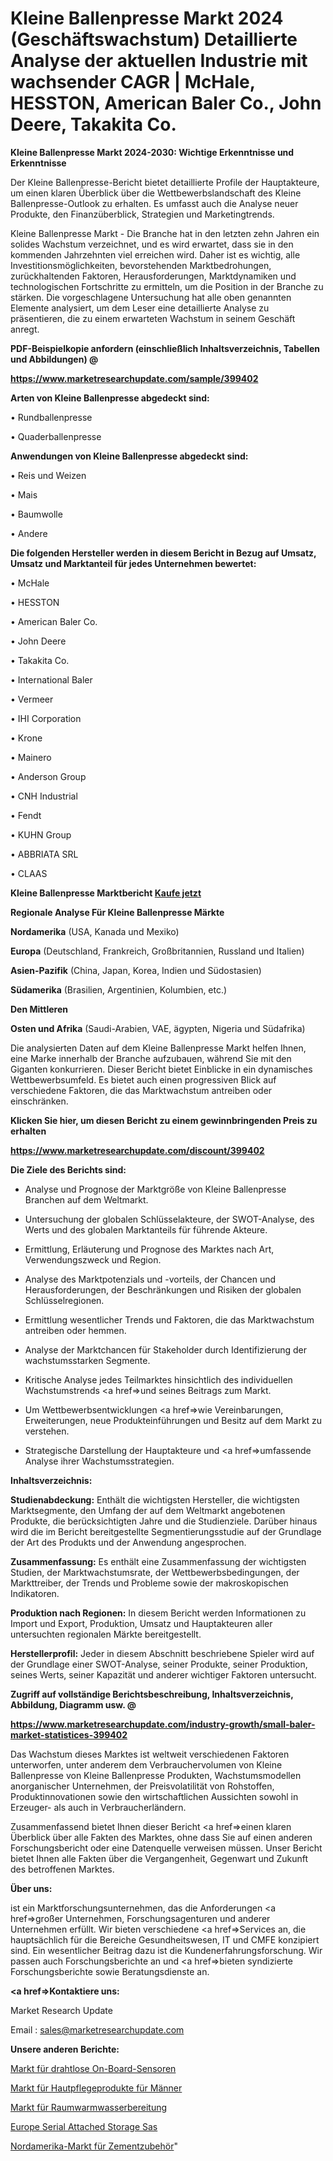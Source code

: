 # Kleine Ballenpresse Markt 2024 (Geschäftswachstum) Detaillierte Analyse der aktuellen Industrie mit wachsender CAGR | McHale, HESSTON, American Baler Co., John Deere, Takakita Co.

<strong>Kleine Ballenpresse Markt 2024-2030: Wichtige Erkenntnisse und Erkenntnisse</strong>

Der Kleine Ballenpresse-Bericht bietet detaillierte Profile der Hauptakteure, um einen klaren Überblick über die Wettbewerbslandschaft des Kleine Ballenpresse-Outlook zu erhalten. Es umfasst auch die Analyse neuer Produkte, den Finanzüberblick, Strategien und Marketingtrends.

Kleine Ballenpresse Markt - Die Branche hat in den letzten zehn Jahren ein solides Wachstum verzeichnet, und es wird erwartet, dass sie in den kommenden Jahrzehnten viel erreichen wird. Daher ist es wichtig, alle Investitionsmöglichkeiten, bevorstehenden Marktbedrohungen, zurückhaltenden Faktoren, Herausforderungen, Marktdynamiken und technologischen Fortschritte zu ermitteln, um die Position in der Branche zu stärken. Die vorgeschlagene Untersuchung hat alle oben genannten Elemente analysiert, um dem Leser eine detaillierte Analyse zu präsentieren, die zu einem erwarteten Wachstum in seinem Geschäft anregt.



<strong><b>PDF-Beispielkopie anfordern (einschließlich Inhaltsverzeichnis, Tabellen und Abbildungen) @ </b></strong>

<strong><a href=https://www.marketresearchupdate.com/sample/399402>

<strong>https://www.marketresearchupdate.com/sample/399402</u></a></strong></strong>



<strong>Arten von Kleine Ballenpresse abgedeckt sind:</strong>

• Rundballenpresse

• Quaderballenpresse



<strong>Anwendungen von Kleine Ballenpresse abgedeckt sind:</strong>

• Reis und Weizen

• Mais

• Baumwolle

• Andere



<strong>Die folgenden Hersteller werden in diesem Bericht in Bezug auf Umsatz, Umsatz und Marktanteil für jedes Unternehmen bewertet:</strong>

• McHale

• HESSTON

• American Baler Co.

• John Deere

• Takakita Co.

• International Baler

• Vermeer

• IHI Corporation

• Krone

• Mainero

• Anderson Group

• CNH Industrial

• Fendt

• KUHN Group

• ABBRIATA SRL

• CLAAS



<strong>Kleine Ballenpresse Marktbericht <a href=https://www.marketresearchupdate.com/buynow/399402>Kaufe jetzt</a></strong>



<strong>Regionale Analyse Für Kleine Ballenpresse Märkte</strong>



<strong>Nordamerika</strong> (USA, Kanada und Mexiko)



<strong>Europa</strong> (Deutschland, Frankreich, Großbritannien, Russland und Italien)



<strong>Asien-Pazifik</strong> (China, Japan, Korea, Indien und Südostasien)



<strong>Südamerika</strong> (Brasilien, Argentinien, Kolumbien, etc.)



<strong>Den Mittleren</strong> 

<strong>Osten und Afrika</strong> (Saudi-Arabien, VAE, ägypten, Nigeria und Südafrika)

Die analysierten Daten auf dem Kleine Ballenpresse Markt helfen Ihnen, eine Marke innerhalb der Branche aufzubauen, während Sie mit den Giganten konkurrieren. Dieser Bericht bietet Einblicke in ein dynamisches Wettbewerbsumfeld. Es bietet auch einen progressiven Blick auf verschiedene Faktoren, die das Marktwachstum antreiben oder einschränken.



<strong>Klicken Sie hier, um diesen Bericht zu einem gewinnbringenden Preis zu erhalten
</strong>

<strong><a href=https://www.marketresearchupdate.com/discount/399402>https://www.marketresearchupdate.com/discount/399402</b></u></strong></a>



<strong>Die Ziele des Berichts sind:</strong>

- Analyse und Prognose der Marktgröße von Kleine Ballenpresse Branchen auf dem Weltmarkt.

- Untersuchung der globalen Schlüsselakteure, der SWOT-Analyse, des Werts und des globalen Marktanteils für führende Akteure.

- Ermittlung, Erläuterung und Prognose des Marktes nach Art, Verwendungszweck und Region.

- Analyse des Marktpotenzials und -vorteils, der Chancen und Herausforderungen, der Beschränkungen und Risiken der globalen Schlüsselregionen.

- Ermittlung wesentlicher Trends und Faktoren, die das Marktwachstum antreiben oder hemmen.

- Analyse der Marktchancen für Stakeholder durch Identifizierung der wachstumsstarken Segmente.

- Kritische Analyse jedes Teilmarktes hinsichtlich des individuellen Wachstumstrends <a href=>und</a> seines Beitrags zum Markt.

- Um Wettbewerbsentwicklungen <a href=>wie</a> Vereinbarungen, Erweiterungen, neue Produkteinführungen und Besitz auf dem Markt zu verstehen.

- Strategische Darstellung der Hauptakteure und <a href=>umfas</a>sende Analyse ihrer Wachstumsstrategien.



<strong>Inhaltsverzeichnis:</strong>



<strong>Studienabdeckung:</strong> Enthält die wichtigsten Hersteller, die wichtigsten Marktsegmente, den Umfang der auf dem Weltmarkt angebotenen Produkte, die berücksichtigten Jahre und die Studienziele. Darüber hinaus wird die im Bericht bereitgestellte Segmentierungsstudie auf der Grundlage der Art des Produkts und der Anwendung angesprochen.



<strong>Zusammenfassung:</strong> Es enthält eine Zusammenfassung der wichtigsten Studien, der Marktwachstumsrate, der Wettbewerbsbedingungen, der Markttreiber, der Trends und Probleme sowie der makroskopischen Indikatoren.



<strong>Produktion nach Regionen:</strong> In diesem Bericht werden Informationen zu Import und Export, Produktion, Umsatz und Hauptakteuren aller untersuchten regionalen Märkte bereitgestellt.



<strong>Herstellerprofil:</strong> Jeder in diesem Abschnitt beschriebene Spieler wird auf der Grundlage einer SWOT-Analyse, seiner Produkte, seiner Produktion, seines Werts, seiner Kapazität und anderer wichtiger Faktoren untersucht.



<strong><b>Zugriff auf vollständige Berichtsbeschreibung, Inhaltsverzeichnis, Abbildung, Diagramm usw. @ </b></strong>

<strong><a href=https://www.marketresearchupdate.com/industry-growth/small-baler-market-statistices-399402>https://www.marketresearchupdate.com/industry-growth/small-baler-market-statistices-399402</a></strong>

Das Wachstum dieses Marktes ist weltweit verschiedenen Faktoren unterworfen, unter anderem dem Verbrauchervolumen von Kleine Ballenpresse von Kleine Ballenpresse Produkten, Wachstumsmodellen anorganischer Unternehmen, der Preisvolatilität von Rohstoffen, Produktinnovationen sowie den wirtschaftlichen Aussichten sowohl in Erzeuger- als auch in Verbraucherländern.

Zusammenfassend bietet Ihnen dieser Bericht <a href=>einen</a> klaren Überblick über alle Fakten des Marktes, ohne dass Sie auf einen anderen Forschungsbericht oder eine Datenquelle verweisen müssen. Unser Bericht bietet Ihnen alle Fakten über die Vergangenheit, Gegenwart und Zukunft des betroffenen Marktes.



<strong>Über uns:</strong>

 ist ein Marktforschungsunternehmen, das die Anforderungen <a href=>großer</a> Unternehmen, Forschungsagenturen und anderer Unternehmen erfüllt. Wir bieten verschiedene <a href=>Services</a> an, die hauptsächlich für die Bereiche Gesundheitswesen, IT und CMFE konzipiert sind. Ein wesentlicher Beitrag dazu ist die Kundenerfahrungsforschung. Wir passen auch Forschungsberichte an und <a href=>bieten</a> syndizierte Forschungsberichte sowie Beratungsdienste an.



<strong><a href=>Kontaktiere uns:</a></strong>

Market Research Update

Email : sales@marketresearchupdate.com



<strong>Unsere anderen Berichte:</strong>

<a href=https://www.linkedin.com/pulse/on-board-wireless-sensor-market-2023-2029-in-depth>Markt für drahtlose On-Board-Sensoren</a>

<a href=https://www.linkedin.com/pulse/mens-skin-care-products-market-size-set-grow>Markt für Hautpflegeprodukte für Männer</a>

<a href=https://www.linkedin.com/pulse/space-water-heating-market-outlooks-2023-size>Markt für Raumwarmwasserbereitung</a>

<a href=https://www.linkedin.com/pulse/europe-serial-attached-storage-sas>Europe Serial Attached Storage Sas</a>

<a href=https://www.linkedin.com/pulse/north-america-cementing-accessories-market-size>Nordamerika-Markt für Zementzubehör</a>"
